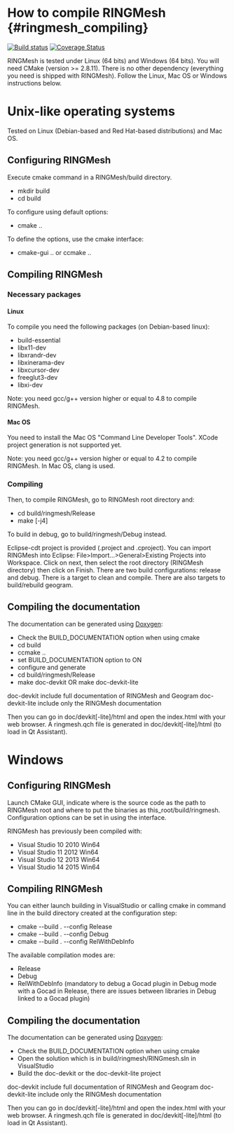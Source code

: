 How to compile RINGMesh             {#ringmesh_compiling}
=======================

[![Build status](https://ci.appveyor.com/api/projects/status/d2hkhxnlb4ke6gy0/branch/default?svg=true)](https://ci.appveyor.com/project/ArnaudBotella/ringmesh/branch/default)
[![Coverage Status](https://coveralls.io/repos/bitbucket/ring_team/ringmeshcoverage/badge.svg?branch=default)](https://coveralls.io/bitbucket/ring_team/ringmeshcoverage?branch=default)

RINGMesh is tested under Linux (64 bits) and Windows (64 bits).
You will need CMake (version >= 2.8.11). There is no other dependency (everything
you need is shipped with RINGMesh). Follow the Linux, Mac OS or Windows instructions below.

Unix-like operating systems
===========================

Tested on Linux (Debian-based and Red Hat-based distributions) and Mac OS.

Configuring RINGMesh
--------------------

Execute cmake command in a RINGMesh/build directory.

* mkdir build
* cd build

To configure using default options:

* cmake ..

To define the options, use the cmake interface:

* cmake-gui .. or ccmake ..


Compiling RINGMesh
--------------------

### Necessary packages

#### Linux
To compile you need the following packages (on Debian-based linux):
* build-essential
* libx11-dev
* libxrandr-dev
* libxinerama-dev
* libxcursor-dev
* freeglut3-dev
* libxi-dev

Note: you need gcc/g++ version higher or equal to 4.8 to compile RINGMesh.

#### Mac OS
You need to install the Mac OS "Command Line Developer Tools".
XCode project generation is not supported yet.

Note: you need gcc/g++ version higher or equal to 4.2 to compile RINGMesh.
In Mac OS, clang is used.

### Compiling

Then, to compile RINGMesh, go to RINGMesh root directory and:

* cd build/ringmesh/Release
* make [-j4]

To build in debug, go to build/ringmesh/Debug instead.

Eclipse-cdt project is provided (.project and .cproject). You can import RINGMesh into
Eclipse: File>Import...>General>Existing Projects into Workspace. Click on next, then
select the root directory (RINGMesh directory) then click on Finish. There are two
build configurations: release and debug. There is a target to clean and compile. There are
also targets to build/rebuild geogram.

Compiling the documentation
---------------------------

The documentation can be generated using [Doxygen](http://www.stack.nl/~dimitri/doxygen/):

* Check the BUILD_DOCUMENTATION option when using cmake
 * cd build
 * ccmake ..
 * set BUILD_DOCUMENTATION option to ON
 * configure and generate
* cd build/ringmesh/Release
* make doc-devkit OR make doc-devkit-lite

doc-devkit include full documentation of RINGMesh and Geogram
doc-devkit-lite include only the RINGMesh documentation

Then you can go in doc/devkit[-lite]/html and open the index.html with your web browser.
A ringmesh.qch file is generated in doc/devkit[-lite]/html (to load in Qt Assistant).

Windows
=======

Configuring RINGMesh
--------------------

Launch CMake GUI, indicate where is the source code as the path to RINGMesh root and 
where to put the binaries as this_root/build/ringmesh.
Configuration options can be set in using the interface.

RINGMesh has previously been compiled with:

* Visual Studio 10 2010 Win64
* Visual Studio 11 2012 Win64
* Visual Studio 12 2013 Win64
* Visual Studio 14 2015 Win64

Compiling RINGMesh
------------------

You can either launch building in VisualStudio or calling cmake in command line
in the build directory created at the configuration step:

* cmake --build . --config Release
* cmake --build . --config Debug
* cmake --build . --config RelWithDebInfo

The available compilation modes are:

* Release
* Debug
* RelWithDebInfo (mandatory to debug a Gocad plugin in Debug mode with a Gocad
  in Release, there are issues between libraries in Debug linked to a Gocad plugin)

Compiling the documentation
---------------------------

The documentation can be generated using [Doxygen](http://www.stack.nl/~dimitri/doxygen/):

* Check the BUILD_DOCUMENTATION option when using cmake
* Open the solution which is in build/ringmesh/RINGmesh.sln in VisualStudio
* Build the doc-devkit or the doc-devkit-lite project

doc-devkit include full documentation of RINGMesh and Geogram
doc-devkit-lite include only the RINGMesh documentation

Then you can go in doc/devkit[-lite]/html and open the index.html with your web browser.
A ringmesh.qch file is generated in doc/devkit[-lite]/html (to load in Qt Assistant).
